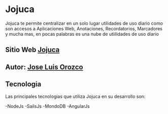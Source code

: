 # Jojuca

Jojuca te permite centralizar en un solo lugar utilidades de uso diario como son accesos a Aplicaciones Web, Anotaciones, Recordatorios, Marcadores y mucha mas, en pocas palabras es una nube de utiilidades de uso diario

## Sitio Web [Jojuca](http://jojuca.com)

## Autor: [Jose Luis Orozco](http://joseorozco.co)

## Tecnologia

Las principales tecnologias que utiliza Jojuca en su desarrollo son:

-NodeJs
-SailsJs
-MondoDB
-AngularJs
